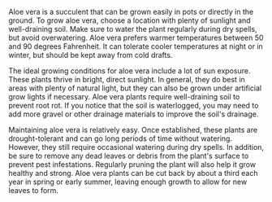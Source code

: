 Aloe vera is a succulent that can be grown easily in pots or directly in the ground. To grow aloe vera, choose a location with plenty of sunlight and well-draining soil. Make sure to water the plant regularly during dry spells, but avoid overwatering. Aloe vera prefers warmer temperatures between 50 and 90 degrees Fahrenheit. It can tolerate cooler temperatures at night or in winter, but should be kept away from cold drafts.

The ideal growing conditions for aloe vera include a lot of sun exposure. These plants thrive in bright, direct sunlight. In general, they do best in areas with plenty of natural light, but they can also be grown under artificial grow lights if necessary. Aloe vera plants require well-draining soil to prevent root rot. If you notice that the soil is waterlogged, you may need to add more gravel or other drainage materials to improve the soil's drainage.

Maintaining aloe vera is relatively easy. Once established, these plants are drought-tolerant and can go long periods of time without watering. However, they still require occasional watering during dry spells. In addition, be sure to remove any dead leaves or debris from the plant's surface to prevent pest infestations. Regularly pruning the plant will also help it grow healthy and strong. Aloe vera plants can be cut back by about a third each year in spring or early summer, leaving enough growth to allow for new leaves to form.